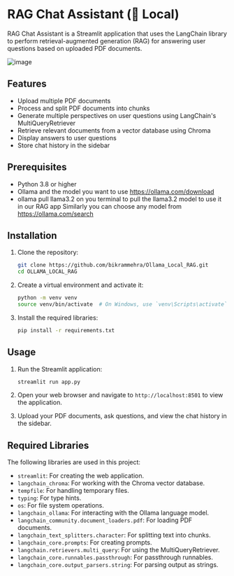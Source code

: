 # RAG Chat Assistant (💯 Local)

RAG Chat Assistant is a Streamlit application that uses the LangChain library to perform retrieval-augmented generation (RAG) for answering user questions based on uploaded PDF documents.

![image](https://github.com/user-attachments/assets/d9d3da09-37d3-46bc-b6c1-dff7574fa9b5)

## Features

- Upload multiple PDF documents
- Process and split PDF documents into chunks
- Generate multiple perspectives on user questions using LangChain's MultiQueryRetriever
- Retrieve relevant documents from a vector database using Chroma
- Display answers to user questions
- Store chat history in the sidebar

## Prerequisites

- Python 3.8 or higher
- Ollama and the model you want to use https://ollama.com/download
- ollama pull llama3.2 on you terminal to pull the llama3.2 model to use it in our RAG app Similarly you can choose any model from https://ollama.com/search

## Installation

1. Clone the repository:

    ```bash
    git clone https://github.com/bikrammehra/Ollama_Local_RAG.git
    cd OLLAMA_LOCAL_RAG
    ```

2. Create a virtual environment and activate it:

    ```bash
    python -m venv venv
    source venv/bin/activate  # On Windows, use `venv\Scripts\activate`
    ```

3. Install the required libraries:

    ```bash
    pip install -r requirements.txt
    ```

## Usage

1. Run the Streamlit application:

    ```bash
    streamlit run app.py
    ```

2. Open your web browser and navigate to `http://localhost:8501` to view the application.

3. Upload your PDF documents, ask questions, and view the chat history in the sidebar.

## Required Libraries

The following libraries are used in this project:

- `streamlit`: For creating the web application.
- `langchain_chroma`: For working with the Chroma vector database.
- `tempfile`: For handling temporary files.
- `typing`: For type hints.
- `os`: For file system operations.
- `langchain_ollama`: For interacting with the Ollama language model.
- `langchain_community.document_loaders.pdf`: For loading PDF documents.
- `langchain_text_splitters.character`: For splitting text into chunks.
- `langchain_core.prompts`: For creating prompts.
- `langchain.retrievers.multi_query`: For using the MultiQueryRetriever.
- `langchain_core.runnables.passthrough`: For passthrough runnables.
- `langchain_core.output_parsers.string`: For parsing output as strings.
